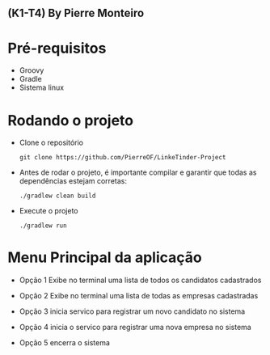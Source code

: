 ## (K1-T4) By Pierre Monteiro

# Pré-requisitos

- Groovy
- Gradle
- Sistema linux

# Rodando o projeto

- Clone o repositório
  ```
  git clone https://github.com/PierreOF/LinkeTinder-Project
- Antes de rodar o projeto, é importante compilar e garantir que todas as dependências estejam corretas:
  ```
  ./gradlew clean build
- Execute o projeto
  ```
  ./gradlew run
# Menu Principal da aplicação

- Opção 1 
Exibe no terminal uma lista de todos os candidatos cadastrados

- Opção 2
Exibe no terminal uma lista de todas as empresas cadastradas 

- Opção 3
inicia servico para registrar um novo candidato no sistema

- Opção 4
inicia o servico para registrar uma nova empresa no sistema

- Opção 5
encerra o sistema
